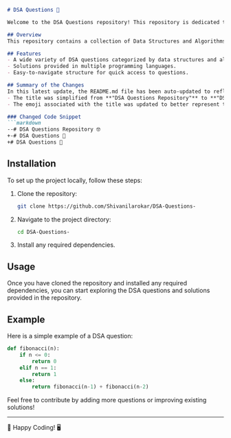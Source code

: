 ```markdown
# DSA Questions 🤖

Welcome to the DSA Questions repository! This repository is dedicated to providing a collection of Data Structures and Algorithms (DSA) problems categorized by type, with clear and concise implementations in Python. It serves as a learning resource for those looking to enhance their understanding of algorithms.

## Overview
This repository contains a collection of Data Structures and Algorithms (DSA) problems categorized by type, with clear implementations in Python. It serves as a learning resource for those looking to enhance their understanding of algorithms.

## Features
- A wide variety of DSA questions categorized by data structures and algorithms.
- Solutions provided in multiple programming languages.
- Easy-to-navigate structure for quick access to questions.

## Summary of the Changes
In this latest update, the README.md file has been auto-updated to reflect the following changes:
- The title was simplified from **"DSA Questions Repository"** to **"DSA Questions"** for brevity and clarity.
- The emoji associated with the title was updated to better represent the repository's focus.

### Changed Code Snippet
```markdown
--# DSA Questions Repository 🤓
+-# DSA Questions 🤖
+# DSA Questions 🤖
```

## Installation
To set up the project locally, follow these steps:
1. Clone the repository:
   ```bash
   git clone https://github.com/Shivanilarokar/DSA-Questions-
   ```
2. Navigate to the project directory:
   ```bash
   cd DSA-Questions-
   ```
3. Install any required dependencies.

## Usage
Once you have cloned the repository and installed any required dependencies, you can start exploring the DSA questions and solutions provided in the repository.

## Example
Here is a simple example of a DSA question:
```python
def fibonacci(n):
    if n <= 0:
        return 0
    elif n == 1:
        return 1
    else:
        return fibonacci(n-1) + fibonacci(n-2)
```
Feel free to contribute by adding more questions or improving existing solutions!

---

🚀 Happy Coding! 🖥️
```